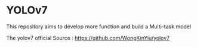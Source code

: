 # YOLOv7

This repository aims to develop more function and build a Multi-task model

The yolov7 official  Source : https://github.com/WongKinYiu/yolov7 

